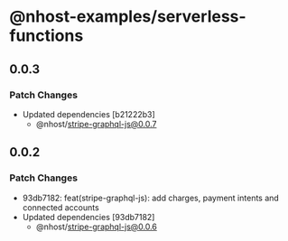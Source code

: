 # @nhost-examples/serverless-functions

## 0.0.3

### Patch Changes

- Updated dependencies [b21222b3]
  - @nhost/stripe-graphql-js@0.0.7

## 0.0.2

### Patch Changes

- 93db7182: feat(stripe-graphql-js): add charges, payment intents and connected accounts
- Updated dependencies [93db7182]
  - @nhost/stripe-graphql-js@0.0.6

